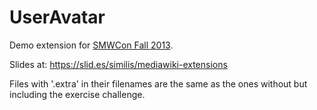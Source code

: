 UserAvatar
==========

Demo extension for [SMWCon Fall 2013](http://semantic-mediawiki.org/wiki/SMWCon_Fall_2013 "SMWCon Fall 2013").

Slides at: <https://slid.es/similis/mediawiki-extensions>

Files with '.extra' in their filenames are the same as the ones without but including the exercise challenge.
